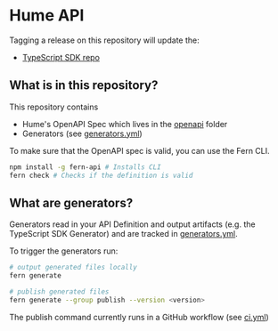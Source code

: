 # Hume API

Tagging a release on this repository will update the:

- [TypeScript SDK repo](https://github.com/fern-hume/hume-typescript-sdk)

## What is in this repository?

This repository contains

- Hume's OpenAPI Spec which lives in the [openapi](./fern/api/openapi/) folder
- Generators (see [generators.yml](./fern/api/generators.yml))

To make sure that the OpenAPI spec is valid, you can use the Fern CLI.

```bash
npm install -g fern-api # Installs CLI
fern check # Checks if the definition is valid
```

## What are generators?

Generators read in your API Definition and output artifacts (e.g. the TypeScript SDK Generator) and are tracked in [generators.yml](./fern/api/generators.yml).

To trigger the generators run:

```bash
# output generated files locally
fern generate

# publish generated files
fern generate --group publish --version <version>
```

The publish command currently runs in a GitHub workflow (see [ci.yml](.github/workflows/ci.yml#L32))
